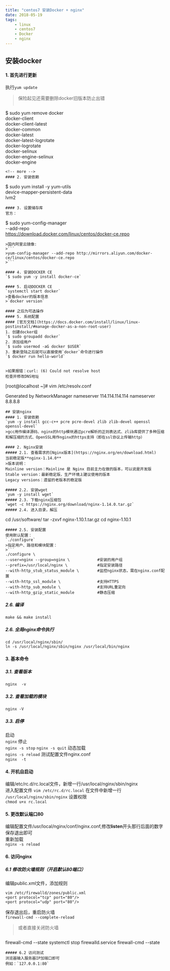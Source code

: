 ```yaml
---
title: "centos7 安装Docker + nginx"  
date: 2018-05-19
tags: 
	- linux
	- centos7
	- Docker
	- nginx
---
```


## 安装docker
#### 1. 首先进行更新

执行`yum update`

> 保险起见还需要删除docker旧版本防止出错  
> ```
$ sudo yum remove docker \
	  docker-client \
	  docker-client-latest \
	  docker-common \
	  docker-latest \
	  docker-latest-logrotate \
	  docker-logrotate \
	  docker-selinux \
	  docker-engine-selinux \
	  docker-engine
```
<!-- more -->
#### 2. 安装依赖
```
$ sudo yum install -y yum-utils \
  device-mapper-persistent-data \
  lvm2
```
#### 3. 设置储存库
官方：  
```
$ sudo yum-config-manager \
    --add-repo \
    https://download.docker.com/linux/centos/docker-ce.repo
```
>国内阿里云镜像:
>```
>yum-config-manager --add-repo http://mirrors.aliyun.com/docker-ce/linux/centos/docker-ce.repo
>```

#### 4. 安装DOCKER CE
`$ sudo yum -y install docker-ce`

#### 5. 启动DOCKER CE
`systemctl start docker`
>查看docker的版本信息  
>`docker version`  

#### 之后为可选操作
#### 5. 系统配置
#### [官方文档](https://docs.docker.com/install/linux/linux-postinstall/#manage-docker-as-a-non-root-user)  
1. 创建docker组  
`$ sudo groupadd docker`
2. 添加组用户  
`$ sudo usermod -aG docker $USER`
3. 重新登陆之后就可以直接使用`docker`命令进行操作  
`$ docker run hello-world`


>如果报错：curl: (6) Could not resolve host  
检查并修改DNS地址  
```
[root@localhost ~]# vim /etc/resolv.conf  

Generated by NetworkManager
nameserver 114.114.114.114
nameserver 8.8.8.8
```
## 安装nginx
#### 1. 安装依赖  
`yum -y install gcc-c++ pcre pcre-devel zlib zlib-devel openssl openssl-devel`
>gcc用作编译源码、nginx的http模块通过pcre解析的正则表达式、zlib库提供了多种压缩和解压缩的方式、OpenSSL用作nginx的https支持（即在ssl协议上传输http）

#### 2. Nginx安装  
##### 2.1. 查看需求的[Nginx版本](https://nginx.org/en/download.html)  
当前稳定版**nginx-1.14.0**  
>版本说明：  
Mainline version：Mainline 是 Nginx 目前主力在做的版本，可以说是开发版  
Stable version：最新稳定版，生产环境上建议使用的版本  
Legacy versions：遗留的老版本的稳定版  

##### 2.2. 安装wget  
`yum -y install wget`  
##### 2.3. 下载nginx压缩包  
`wget -c https://nginx.org/download/nginx-1.14.0.tar.gz`
##### 2.4. 进入目录，解压  
```
cd /usr/software/
tar -zxvf nginx-1.10.1.tar.gz
cd nginx-1.10.1
```
##### 2.5. 安装配置
使用默认配置：  
`./configure`
>指定用户、路径和模块配置：
>```
./configure \
--user=nginx --group=nginx \            #安装的用户组
--prefix=/usr/local/nginx \             #指定安装路径
--with-http_stub_status_module \        #监控nginx状态，需在nginx.conf配置
--with-http_ssl_module \                #支持HTTPS
--with-http_sub_module \                #支持URL重定向
--with-http_gzip_static_module          #静态压缩
```
##### 2.6. 编译  
`make && make install`

##### 2.6. 全局nginx命令执行  
```
cd /usr/local/nginx/sbin/
ln -s /usr/local/nginx/sbin/nginx /usr/local/bin/nginx
```
#### 3. 基本命令  
##### 3.1. 查看版本  
`nginx  -v`
##### 3.2. 查看加载的模块  
`nginx -V`
##### 3.3. 启停  
启动  
`nginx`
停止  
`nginx -s stop`
`nginx -s quit`
动态加载  
`ngins -s reload`
测试配置文件nginx.conf  
`nginx  -t`
#### 4. 开机自启动
编辑/etc/rc.d/rc.local文件，新增一行/usr/local/nginx/sbin/nginx  
进入配置文件
`vim /etc/rc.d/rc.local` 
在文件中新增一行  
`/usr/local/nginx/sbin/nginx`
设置权限  
`chmod u+x rc.local`
#### 5. 更改默认端口80
编辑配置文件/usr/local/nginx/conf/nginx.conf,修改**listen**开头那行后面的数字保存退出即可  
重新加载  
`nginx -s reload`

#### 6. 访问nginx
##### 6.1 修改防火墙规则（开启默认80端口）
编辑public.xml文件，添加规则  
```
vim /etc/firewalld/zones/public.xml
<port protocol="tcp" port="80"/>
<port protocol="udp" port="80"/>
```
保存退出后，重启防火墙  
`firewall-cmd --complete-reload`
>或者直接关闭防火墙
>```
firewall-cmd --state
systemctl stop firewalld.service
firewall-cmd --state
```
##### 6.2 访问测试  
浏览器输入服务器IP加端口即可  
例如：`127.0.0.1:80`
